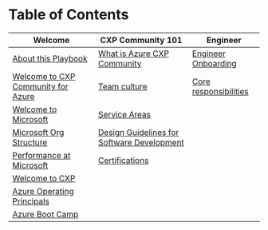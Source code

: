 
# Table of Contents

| Welcome                        | CXP Community 101                             | Engineer                     |
|--------------------------------|---------------------------------|------------------------------|
|[About this Playbook](docs/Welcome/About_this_Playbook.md)             | [What is Azure CXP Community](docs/Community_101/Community.md)      | [Engineer Onboarding](docs/Engineer/Engineering_Onboarding.md)         |
|    [Welcome to CXP Community for Azure](docs/Welcome/Welcome_to_CXP_Community_for_Azure.md)             |  [Team culture](docs/Community_101/Team_Culture.md)| [Core responsibilities](docs/Engineer/Engineering_Core_Responsibilities.md)       | 
| [Welcome to Microsoft](docs/Welcome/Welcome_to_Microsoft.md)          | [Service Areas](docs/CXPCommunity101/ServiceArea.md)          |
| [Microsoft Org Structure](docs/Welcome/Microsoft_Organizational_Structure.md)                                     | [Design Guidelines for Software Development](docs/CXPCommunity101/DesignGuidelines.md)  
| [Performance at Microsoft](docs/Welcome/Performance_at_Microsoft.md)        | [Certifications](docs/CXPCommunity101/Certifications.md)              |  
| [Welcome to CXP](docs/Welcome/Welcome_to_CXP.md)                    | 
| [Azure Operating Principals](docs/Welcome/Operating_Principals_for_Azure_Engineering.md)         |              |
| [Azure Boot Camp](docs/Welcome/Azure_Boot_Camp.md)       |     


